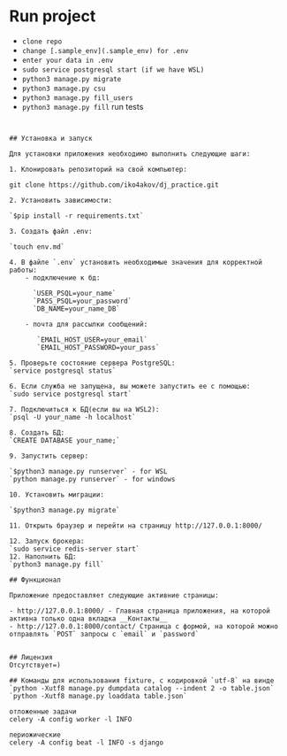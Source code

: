 # Run project

- `clone repo`
- `change [.sample_env](.sample_env) for .env`
- `enter your data in .env`
- `sudo service postgresql start (if we have WSL)`
- `python3 manage.py migrate`
- `python3 manage.py csu`
- `python3 manage.py fill_users`
- `python3 manage.py fill`
run tests
~~~~coverage~~ run ~~--source='.' manage.py test~~~~


## Установка и запуск

Для установки приложения необходимо выполнить следующие шаги:

1. Клонировать репозиторий на свой компьютер:

git clone https://github.com/iko4akov/dj_practice.git

2. Установить зависимости:

`$pip install -r requirements.txt`

3. Создать файл .env:
    
`touch env.md`

4. В файле `.env` установить необходимые значения для корректной работы:
    - подключение к бд:
   
      `USER_PSQL=your_name`
      `PASS_PSQL=your_password`
      `DB_NAME=your_name_DB`
   
    - почта для рассылки сообщений:
      
       `EMAIL_HOST_USER=your_email`
       `EMAIL_HOST_PASSWORD=your_pass`

5. Проверьте состояние сервера PostgreSQL:
`service postgresql status`

6. Если служба не запущена, вы можете запустить ее с помощью:
`sudo service postgresql start`

7. Подключиться к БД(если вы на WSL2):
`psql -U your_name -h localhost`

8. Создать БД:
`CREATE DATABASE your_name;`

9. Запустить сервер:

`$python3 manage.py runserver` - for WSL
`python manage.py runserver` - for windows

10. Установить миграции:

`$python3 manage.py migrate`

11. Открыть браузер и перейти на страницу http://127.0.0.1:8000/

12. Запуск брокера:
`sudo service redis-server start`    
12. Наполнить БД:
`python3 manage.py fill`

## Функционал

Приложение предоставляет следующие активние страницы:

- http://127.0.0.1:8000/ - Главная страница приложения, на которой активна только одна вкладка __Контакты__
- http://127.0.0.1:8000/contact/ Страница с формой, на которой можно отправлять `POST` запросы с `email` и `password`


## Лицензия
Отсутствует=)

## Команды для использования fixture, с кодировкой `utf-8` на винде
`python -Xutf8 manage.py dumpdata catalog --indent 2 -o table.json`
`python -Xutf8 manage.py loaddata table.json`

отложенные задачи
celery -A config worker -l INFO

периожические
celery -A config beat -l INFO -s django
